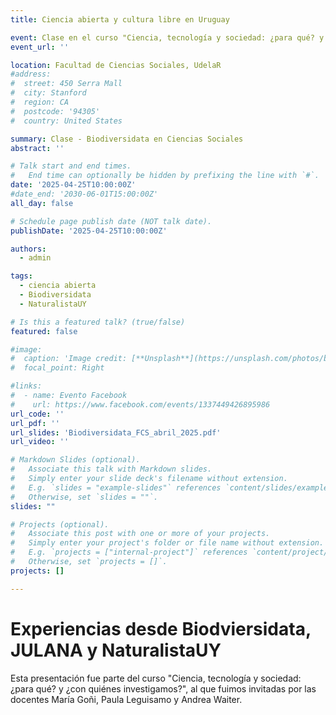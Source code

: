 ```yaml
---
title: Ciencia abierta y cultura libre en Uruguay

event: Clase en el curso "Ciencia, tecnología y sociedad: ¿para qué? y ¿con quiénes investigamos?"
event_url: ''

location: Facultad de Ciencias Sociales, UdelaR
#address:
#  street: 450 Serra Mall
#  city: Stanford
#  region: CA
#  postcode: '94305'
#  country: United States

summary: Clase - Biodiversidata en Ciencias Sociales
abstract: ''

# Talk start and end times.
#   End time can optionally be hidden by prefixing the line with `#`.
date: '2025-04-25T10:00:00Z'
#date_end: '2030-06-01T15:00:00Z'
all_day: false

# Schedule page publish date (NOT talk date).
publishDate: '2025-04-25T10:00:00Z'

authors:
  - admin

tags:
  - ciencia abierta
  - Biodiversidata
  - NaturalistaUY

# Is this a featured talk? (true/false)
featured: false

#image:
#  caption: 'Image credit: [**Unsplash**](https://unsplash.com/photos/bzdhc5b3Bxs)'
#  focal_point: Right

#links:
#  - name: Evento Facebook
#    url: https://www.facebook.com/events/1337449426895986
url_code: ''
url_pdf: ''
url_slides: 'Biodiversidata_FCS_abril_2025.pdf'
url_video: ''

# Markdown Slides (optional).
#   Associate this talk with Markdown slides.
#   Simply enter your slide deck's filename without extension.
#   E.g. `slides = "example-slides"` references `content/slides/example-slides.md`.
#   Otherwise, set `slides = ""`.
slides: ""

# Projects (optional).
#   Associate this post with one or more of your projects.
#   Simply enter your project's folder or file name without extension.
#   E.g. `projects = ["internal-project"]` references `content/project/deep-learning/index.md`.
#   Otherwise, set `projects = []`.
projects: []

---
```


# Experiencias desde Biodviersidata, JULANA y NaturalistaUY

Esta presentación fue parte del curso "Ciencia, tecnología y sociedad: ¿para qué? y ¿con quiénes investigamos?", al que fuimos invitadas por las docentes María Goñi, Paula Leguisamo y Andrea Waiter.
